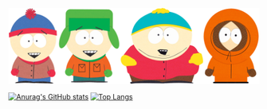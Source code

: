 [![Header](https://github.com/SauvageDior/sauvagedior/blob/main/assets/southpark.png)](https://github.com/SauvageDior)

[![Anurag's GitHub stats](https://github-readme-stats.vercel.app/api?username=sauvagedior&count_private=true&hide=stars&theme=cobalt)](https://github.com/SauvageDior)
[![Top Langs](https://github-readme-stats.vercel.app/api/top-langs/?username=sauvagedior&layout=compact&langs_count=5&theme=cobalt)](https://github.com/SauvageDior)



